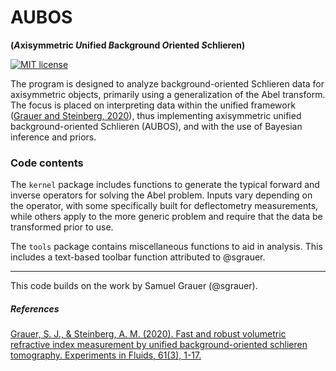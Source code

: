 # AUBOS

**(*A*xisymmetric *U*nified *B*ackground *O*riented *S*chlieren)**

[![MIT license](https://img.shields.io/badge/License-MIT-blue.svg)](https://lbesson.mit-license.org/)

The program is designed to analyze background-oriented Schlieren data for axisymmetric objects, primarily using a generalization of the Abel transform. The focus is placed on interpreting data within the unified framework ([Grauer and Steinberg, 2020][GrauerSteinberg20]), thus implementing axisymmetric unified background-oriented Schlieren (AUBOS), and with the use of Bayesian inference and priors. 

### Code contents

The `kernel` package includes functions to generate the typical forward and inverse operators for solving the Abel problem. Inputs vary depending on the operator, with some specifically built for deflectometry measurements, while others apply to the more generic problem and require that the data be transformed prior to use. 

The `tools` package contains miscellaneous functions to aid in analysis. This includes a text-based toolbar function attributed to @sgrauer. 

--------

This code builds on the work by Samuel Grauer (@sgrauer). 

##### References

[Grauer, S. J., & Steinberg, A. M. (2020). Fast and robust volumetric refractive index measurement by unified background-oriented schlieren tomography. Experiments in Fluids, 61(3), 1-17.][GrauerSteinberg20]

[GrauerSteinberg20]: https://link.springer.com/article/10.1007/s00348-020-2912-1
